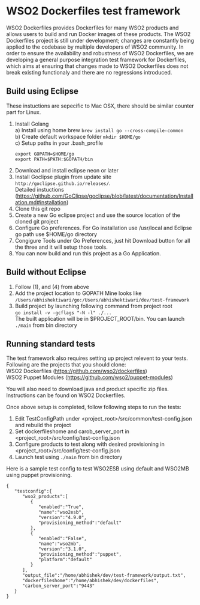 # WSO2 Dockerfiles test framework

WSO2 Dockerfiles provides Dockerfiles for many WSO2 products and allows users to build and run Docker images of these products. The WSO2 Dockerfiles project is still under development; changes are constantly being applied to the codebase by multiple developers of WSO2 community. In order to ensure the availability and robustness of WSO2 Dockerfiles, we are developing a general purpose integration test framework for Dockerfiles, which aims at ensuring that changes made to WSO2 Dockerfiles does not break existing functionaly and there are no regressions introduced.

## Build using Eclipse
These instuctions are sepecific to Mac OSX, there should be similar counter part for Linux.  
1. Install Golang  
   a) Install using home brew ``` brew install go --cross-compile-common ```  
   b) Create default workspace folder ```mkdir $HOME/go```  
   c) Setup paths in your .bash_profile  
     ```
     export GOPATH=$HOME/go  
     export PATH=$PATH:$GOPATH/bin
     ```   
2. Download and install eclipse neon or later  
3. Install Goclipse plugin from update site ```http://goclipse.github.io/releases/```.  
Detailed instuctions (https://github.com/GoClipse/goclipse/blob/latest/documentation/Installation.md#installation)  
4. Clone this git repo  
5. Create a new Go eclipse project and use the source location of the cloned git project  
6. Configure Go preferences. For Go installation use /usr/local and Eclipse go path use $HOME/go directory  
7. Congigure Tools under Go Preferences, just hit Download button for all the three and it will setup those tools.  
8. You can now build and run this project as a Go Application. 
   
## Build without Eclipse
1. Follow (1), and (4) from above
2. Add the project location to GOPATH
   Mine looks like  
``` /Users/abhishektiwari/go:/Users/abhishektiwari/dev/test-framework ```  
3. Build project by launching following command from project root  
  ``` go install -v -gcflags "-N -l" ./... ```  
   The built application will be in $PROJECT_ROOT/bin.
   You can launch ```./main``` from bin directory

## Running standard tests
The test framework also requires setting up project relevent to your tests. Following are the projects that you should clone:  
WSO2 Dockerfiles (https://github.com/wso2/dockerfiles)  
WSO2 Puppet Modules (https://github.com/wso2/puppet-modules)  

You will also need to download java and product specific zip files. Instructions can be found on WSO2 Dockerfiles.  

Once above setup is completed, follow following steps to run the tests:  
1. Edit TestConfigPath under <project_root>/src/common/test-config.json and rebuild the project
2. Set dockerfileshome and carob_server_port in <project_root>/src/config/test-config.json  
2. Configure products to test along with desired provisioning in <project_root>/src/config/test-config.json  
3. Launch test using ```./main``` from bin directory  

Here is a sample test config to test WSO2ESB using default and WSO2MB using puppet provisioning.

```        
{
   "testconfig":{
      "wso2_products":[
         {
            "enabled":"True",
            "name":"wso2esb",
            "version":"4.9.0",
            "provisioning_method":"default"
         },
         {
            "enabled":"False",
            "name":"wso2mb",
            "version":"3.1.0",
            "provisioning_method":"puppet",
            "platform":"default"
         }
      ],
      "output_file":"/home/abhishek/dev/test-framework/output.txt",
      "dockerfileshome":"/home/abhishek/dev/dockerfiles",
      "carbon_server_port":"9443"
   }
}
```
